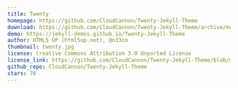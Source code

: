 ```yaml
---
title: Twenty
homepage: https://github.com/CloudCannon/Twenty-Jekyll-Theme
download: https://github.com/CloudCannon/Twenty-Jekyll-Theme/archive/master.zip
demo: https://jekyll-demos.github.io/Twenty-Jekyll-Theme
author: HTML5 UP (html5up.net), @n33co
thumbnail: twenty.jpg
license: Creative Commons Attribution 3.0 Unported License
license_link: https://github.com/CloudCannon/Twenty-Jekyll-Theme/blob/master/LICENSE.txt
github_repo: CloudCannon/Twenty-Jekyll-Theme
stars: 70
---
```

